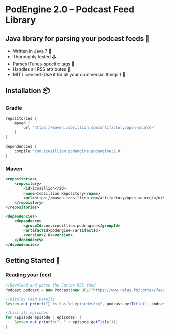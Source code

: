 # PodEngine 2.0 – Podcast Feed Library

## Java library for parsing your podcast feeds 🚀
* Written in Java 7 🤖
* Thoroughly tested 🕹️
* Parses iTunes-specific tags 🎵
* Handles all RSS attributes 💪
* MIT Licensed (Use it for all your commercial things!) 🤑

## Installation 📦
### Gradle
```groovy
repositories {
    maven {
        url 'https://maven.icosillion.com/artifactory/open-source/'
    }
}

dependencies {
    compile 'com.icosillion.podengine:podengine:2.0'
}
```

### Maven
```xml
<repositories>
    <repository>
        <id>icosillion</id>
        <name>Icosillion Repository</name>
        <url>https://maven.icosillion.com/artifactory/open-source/</url>
    </repoistory>
</repositories>

<dependencies>
    <dependency>
        <groupId>com.icosillion.podengine</groupId>
        <artifactId>podengine</artifactId>
        <version>2.0</version>
    </dependency>
</dependencies>
```

## Getting Started 🌱
### Reading your feed
```java
//Download and parse the Cortex RSS feed
Podcast podcast = new Podcast(new URL("https://www.relay.fm/cortex/feed"));

//Display Feed Details
System.out.printf("💼 %s has %d episodes!\n", podcast.getTitle(), podcast.getEpisodes().size());

//List all episodes
for (Episode episode : episodes) {
	System.out.println("- " + episode.getTitle());
}
```

